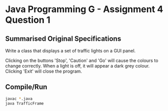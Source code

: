 # Java Programming G - Assignment 4 Question 1

## Summarised Original Specifications

Write a class that displays a set of traffic lights on a GUI panel.

Clicking on the buttons 'Stop', 'Caution' and 'Go' will cause the colours to
change correctly. When a light is off, it will appear a dark grey colour.
Clicking 'Exit' will close the program.

## Compile/Run

```sh
javac *.java
java TrafficFrame
```
